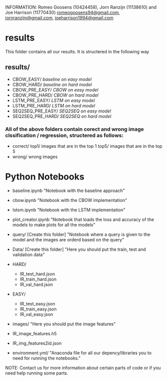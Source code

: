 INFORMATION:
Romeo Goosens (10424458), Jorn Ranzijn (11138610) and Joe Harrison (11770430)
romeogoosens94@gmail.com, jornranzijn@gmail.com, joeharrison1994@gmail.com

# results
This folder contains all our results. It is structered in the following way
## results/
- CBOW_EASY/ 
*baseline on easy model*
- CBOW_HARD/
*baseline on hard model*
- CBOW_PRE_EASY/
*CBOW on easy model*
- CBOW_PRE_HARD/
*CBOW on hard model*
- LSTM_PRE_EASY/
*LSTM on easy model*
- LSTM_PRE_HARD/
*LSTM on hard model*
- SEQ2SEQ_PRE_EASY/
*SEQ2SEQ on easy model*
- SEQ2SEQ_PRE_HARD/
*SEQ2SEQ on hard model*

### All of the above folders contain corect and wrong image clssification / regression, structered as follows:
- correct/
    top1/ images that are in the top 1
    top5/ images that are in the top 5
- wrong/
    wrong images 

# Python Notebooks
- baseline.ipynb
"Notebook with the baseline approach"

- cbow.ipynb
"Notebook with the CBOW implementation"

- lstsm.ipynb
"Notebook with the LSTM implementation"

- plot_creator.ipynb 
"Notebook that loads the loss and accuracy of the models to make plots for all the models"

- query/ [Create this folder]
"Notebook where a query is given to the model and the images are orderd based on the query"

- Data/ [Create this folder]
"Here you should put the train, test and validation data"

- HARD/
    - IR_test_hard.json
    - IR_train_hard.json
    - IR_val_hard.json
- EASY/
    - IR_test_easy.json
    - IR_train_easy.json
    - IR_val_easy.json

- images/
"Here you should put the image features" 
- IR_image_features.h5
- IR_img_features2id.json

- environment.yml/
"Anaconda file for all our depency/libraries you to need for running the notebooks."


NOTE:
Contact us for more information about certain parts of code or if you need help running some parts.
